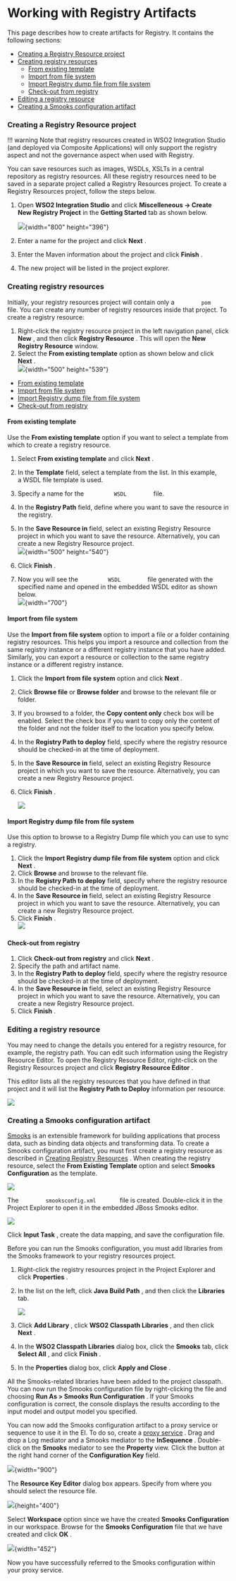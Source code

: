 # Working with Registry Artifacts

This page describes how to create artifacts for Registry. It contains
the following sections:

-   [Creating a Registry Resource
    project](#WorkingwithRegistryArtifacts-CreatingaRegistryResourceproject)
-   [Creating registry
    resources](#WorkingwithRegistryArtifacts-Creatingregistryresources)
    -   [From existing
        template](#WorkingwithRegistryArtifacts-Fromexistingtemplate)
    -   [Import from file
        system](#WorkingwithRegistryArtifacts-Importfromfilesystem)
    -   [Import Registry dump file from file
        system](#WorkingwithRegistryArtifacts-ImportRegistrydumpfilefromfilesystem)
    -   [Check-out from
        registry](#WorkingwithRegistryArtifacts-Check-outfromregistry)
-   [Editing a registry
    resource](#WorkingwithRegistryArtifacts-Editingaregistryresource)
-   [Creating a Smooks configuration
    artifact](#WorkingwithRegistryArtifacts-SmooksConfigArtifactCreatingaSmooksconfigurationartifact)

### Creating a Registry Resource project

!!! warning Note that registry resources created in WSO2 Integration
Studio (and deployed via Composite Applications) will only support the
registry aspect and not the governance aspect when used with Registry.

You can save resources such as images, WSDLs, XSLTs in a central
repository as registry resources. All these registry resources need to
be saved in a separate project called a Registry Resources project. To
create a Registry Resources project, follow the steps below.

1.  Open **WSO2 Integration Studio** and click **Miscelleneous → Create
    New Registry **Project**** in the **Getting Started** tab as shown
    below.

    ![](/assets/img/registry/119131643/119134750.png){width="800" height="396"}

2.  Enter a name for the project and click **Next** .
3.  Enter the Maven information about the project and click **Finish** .
4.  The new project will be listed in the project explorer.

### Creating registry resources

Initially, your registry resources project will contain only a
`         pom        ` file. You can create any number of registry
resources inside that project. To create a registry resource:

1.  Right-click the registry resource project in the left navigation
    panel, click **New** , and then click **Registry Resource** . This
    will open the **New Registry Resource** window.
2.  Select the **From existing template** option as shown below and
    click **Next** .  
    ![](/assets/img/registry/119131643/119131645.png){width="500" height="539"}

-   [From existing
    template](#WorkingwithRegistryArtifacts-Fromexistingtemplate)
-   [Import from file
    system](#WorkingwithRegistryArtifacts-Importfromfilesystem)
-   [Import Registry dump file from file
    system](#WorkingwithRegistryArtifacts-ImportRegistrydumpfilefromfilesystem)
-   [Check-out from
    registry](#WorkingwithRegistryArtifacts-Check-outfromregistry)

#### From existing template

Use the **From existing template** option if you want to select a
template from which to create a registry resource.

1.  Select **From existing template** and click **Next** .
2.  In the **Template** field, select a template from the list. In this
    example, a WSDL file template is used.
3.  Specify a name for the `          WSDL         ` file.
4.  In the **Registry Path** field, define where you want to save the
    resource in the registry.
5.  In the **Save Resource in** field, select an existing Registry
    Resource project in which you want to save the resource.
    Alternatively, you can create a new Registry Resource project.  
    ![](/assets/img/registry/119131643/119131644.png){width="500" height="540"}  
      
6.  Click **Finish** .
7.  Now you will see the `          WSDL         ` file generated with
    the specified name and opened in the embedded WSDL editor as shown
    below.  
    ![](/assets/img/registry/119131643/119131646.png){width="700"}  

#### Import from file system

Use the **Import from file system** option to import a file or a folder
containing registry resources. This helps you import a resource and
collection from the same registry instance or a different registry
instance that you have added. Similarly, you can export a resource or
collection to the same registry instance or a different registry
instance.

1.  Click the **Import from file system** option and click **Next** .
2.  Click **Browse file** or **Browse folder** and browse to the
    relevant file or folder.
3.  If you browsed to a folder, the **Copy content only** check box will
    be enabled. Select the check box if you want to copy only the
    content of the folder and not the folder itself to the location you
    specify below.
4.  In the **Registry Path to deploy** field, specify where the registry
    resource should be checked-in at the time of deployment.
5.  In the **Save Resource in** field, select an existing Registry
    Resource project in which you want to save the resource.
    Alternatively, you can create a new Registry Resource project.
6.  Click **Finish** .  
      
    ![](/assets/img/registry/119131643/119131677.png)

#### Import Registry dump file from file system

Use this option to browse to a Registry Dump file which you can use to
sync a registry.

1.  Click the **Import Registry dump file from file system** option and
    click **Next** .
2.  Click **Browse** and browse to the relevant file.
3.  In the **Registry Path to deploy** field, specify where the registry
    resource should be checked-in at the time of deployment.
4.  In the **Save Resource in** field, select an existing Registry
    Resource project in which you want to save the resource.
    Alternatively, you can create a new Registry Resource project.
5.  Click **Finish** .  
    ![](/assets/img/registry/119131643/119131676.png)

#### Check-out from registry

1.  Click **Check-out from registry** and click **Next** .
2.  Specify the path and artifact name.
3.  In the **Registry Path to deploy** field, specify where the registry
    resource should be checked-in at the time of deployment.
4.  In the **Save Resource in** field, select an existing Registry
    Resource project in which you want to save the resource.
    Alternatively, you can create a new Registry Resource project.
5.  Click **Finish** .

### Editing a registry resource

You may need to change the details you entered for a registry resource,
for example, the registry path. You can edit such information using
the Registry Resource Editor. To open the Registry Resource Editor,
right-click on the Registry Resources project and click **Registry
Resource Editor** .

This editor lists all the registry resources that you have defined in
that project and it will list the **Registry Path to Deploy**
information per resource.

![](/assets/img/registry/119131643/119131675.png)

### Creating a Smooks configuration artifact

[Smooks](http://www.smooks.org/) is an extensible framework for building
applications that process data, such as binding data objects and
transforming data. To create a Smooks configuration artifact, you must
first create a registry resource as described in [Creating Registry
Resources](https://docs.wso2.com/display/EI6xx/Working+with+Registry+Artifacts#WorkingwithRegistryArtifacts-Creatingregistryresources)
. When creating the registry resource, select the **From Existing
Template** option and select **Smooks Configuration** as the template.  
  
![](/assets/img/registry/119131643/119131653.png)

The `         smooksconfig.xml        ` file is created. Double-click it
in the Project Explorer to open it in the embedded JBoss Smooks
editor.  

![](/assets/img/registry/119131643/119131654.png)  
  
Click **Input Task** , create the data mapping, and save the
configuration file.

Before you can run the Smooks configuration, you must add libraries from
the Smooks framework to your registry resources project.

1.  Right-click the registry resources project in the Project Explorer
    and click **Properties** .
2.  In the list on the left, click **Java Build Path** , and then click
    the **Libraries** tab.  
      
    ![](/assets/img/registry/119131643/119131655.png)
3.  Click **Add Library** , click **WSO2 Classpath Libraries** , and
    then click **Next** .
4.  In the **WSO2 Classpath Libraries** dialog box, click the **Smooks**
    tab, click **Select All** , and click **Finish** .
5.  In the **Properties** dialog box, click **Apply and Close** .

All the Smooks-related libraries have been added to the project
classpath. You can now run the Smooks configuration file by
right-clicking the file and choosing **Run As \> Smooks Run
Configuration** . If your Smooks configuration is correct, the console
displays the results according to the input model and output model you
specified.

You can now add the Smooks configuration artifact to a proxy service or
sequence to use it in the EI. To do so, create a [proxy
service](https://docs.wso2.com/display/EI650/Working+with+Proxy+Services)
. Drag and drop a Log mediator and a Smooks mediator to the
**InSequence** . Double-click on the **Smooks** mediator to see the
**Property** view. Click the button at the right hand corner of the
**Configuration Key** field.

![](/assets/img/registry/119131643/119131652.png){width="900"}

The **Resource Key Editor** dialog box appears. Specify from where you
should select the resource file.

![](/assets/img/registry/119131643/119131651.png){height="400"}

Select **Workspace** option since we have the created **Smooks
Configuration** in our workspace. Browse for the **Smooks
Configuration** file that we have created and click **OK** .

![](/assets/img/registry/119131643/119131650.png){width="452"}

Now you have successfully referred to the Smooks configuration within
your proxy service.
